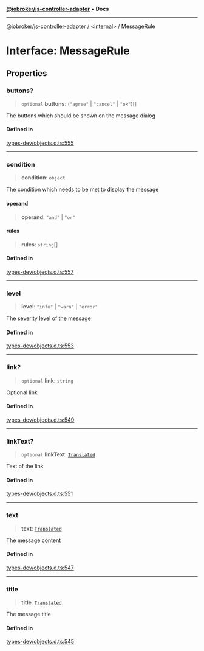 [**@iobroker/js-controller-adapter**](../../README.md) • **Docs**

***

[@iobroker/js-controller-adapter](../../globals.md) / [\<internal\>](../README.md) / MessageRule

# Interface: MessageRule

## Properties

### buttons?

> `optional` **buttons**: (`"agree"` \| `"cancel"` \| `"ok"`)[]

The buttons which should be shown on the message dialog

#### Defined in

[types-dev/objects.d.ts:555](https://github.com/ioBroker/ioBroker.js-controller/blob/d7f4b912895e80ffd4c1cbb49decb1de7c0e8ca3/packages/types-dev/objects.d.ts#L555)

***

### condition

> **condition**: `object`

The condition which needs to be met to display the message

#### operand

> **operand**: `"and"` \| `"or"`

#### rules

> **rules**: `string`[]

#### Defined in

[types-dev/objects.d.ts:557](https://github.com/ioBroker/ioBroker.js-controller/blob/d7f4b912895e80ffd4c1cbb49decb1de7c0e8ca3/packages/types-dev/objects.d.ts#L557)

***

### level

> **level**: `"info"` \| `"warn"` \| `"error"`

The severity level of the message

#### Defined in

[types-dev/objects.d.ts:553](https://github.com/ioBroker/ioBroker.js-controller/blob/d7f4b912895e80ffd4c1cbb49decb1de7c0e8ca3/packages/types-dev/objects.d.ts#L553)

***

### link?

> `optional` **link**: `string`

Optional link

#### Defined in

[types-dev/objects.d.ts:549](https://github.com/ioBroker/ioBroker.js-controller/blob/d7f4b912895e80ffd4c1cbb49decb1de7c0e8ca3/packages/types-dev/objects.d.ts#L549)

***

### linkText?

> `optional` **linkText**: [`Translated`](../type-aliases/Translated.md)

Text of the link

#### Defined in

[types-dev/objects.d.ts:551](https://github.com/ioBroker/ioBroker.js-controller/blob/d7f4b912895e80ffd4c1cbb49decb1de7c0e8ca3/packages/types-dev/objects.d.ts#L551)

***

### text

> **text**: [`Translated`](../type-aliases/Translated.md)

The message content

#### Defined in

[types-dev/objects.d.ts:547](https://github.com/ioBroker/ioBroker.js-controller/blob/d7f4b912895e80ffd4c1cbb49decb1de7c0e8ca3/packages/types-dev/objects.d.ts#L547)

***

### title

> **title**: [`Translated`](../type-aliases/Translated.md)

The message title

#### Defined in

[types-dev/objects.d.ts:545](https://github.com/ioBroker/ioBroker.js-controller/blob/d7f4b912895e80ffd4c1cbb49decb1de7c0e8ca3/packages/types-dev/objects.d.ts#L545)

